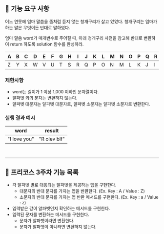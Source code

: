 ## 🚀 기능 요구 사항

어느 연못에 엄마 말씀을 좀처럼 듣지 않는 청개구리가 살고 있었다. 청개구리는 엄마가 하는 말은 무엇이든 반대로 말하였다.

엄마 말씀 word가 매개변수로 주어질 때, 아래 청개구리 사전을 참고해 반대로 변환하여 return 하도록 solution 함수를 완성하라.

| A | B | C | D | E | F | G | H | I | J | K | L | M | N | O | P | Q | R | S | T | U | V | W | X | Y | Z |
| --- | --- | --- | --- | --- | --- | --- | --- | --- | --- | --- | --- | --- | --- | --- | --- | --- | --- | --- | --- | --- | --- | --- | --- | --- | --- |
| Z | Y | X | W | V | U | T | S | R | Q | P | O | N | M | L | K | J | I | H | G | F | E | D | C | B | A |

### 제한사항

- word는 길이가 1 이상 1,000 이하인 문자열이다.
- 알파벳 외의 문자는 변환하지 않는다.
- 알파벳 대문자는 알파벳 대문자로, 알파벳 소문자는 알파벳 소문자로 변환한다.

### 실행 결과 예시

| word | result |
| --- | --- |
| "I love you" | "R olev blf" |

<br><hr>

## 🤔 프리코스 3주차 기능 목록

* 각 알파벳 별로 대응되는 알파벳을 제공하는 맵을 구현한다.
  + 대문자의 반대 문자를 가지는 맵을 반환한다. (Ex. Key : A / Value : Z)
  + 소문자의 반대 문자를 가지는 맵 반환 메서드를 구현한다. (Ex. Key : a / Value : z)
* 입력받은 값이 알파벳인지 확인하는 메서드를 구현한다.
* 입력된 문자를 변환하는 메서드를 구현한다.
  + 문자가 알파벳이라면 변환한다.
  + 문자가 알파벳이 아니라면 변환하지 않는다.